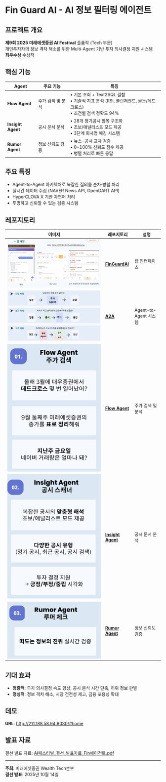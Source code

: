 # Fin Guard AI - AI 정보 필터링 에이전트

## 프로젝트 개요
**제9회 2025 미래에셋증권 AI Festival** 출품작 (Tech 부문)  
개인투자자의 정보 격차 해소를 위한 Multi-Agent 기반 투자 의사결정 지원 시스템  
**최우수상** 수상작

## 핵심 기능

| Agent | 주요 기능 | 특징 |
|-------|----------|------|
| **Flow Agent** | 주가 검색 및 분석 | • 기본 조회 + Text2SQL 결합<br>• 기술적 지표 분석 (RSI, 볼린저밴드, 골든/데드크로스)<br>• 조건별 검색 정확도 94% |
| **Insight Agent** | 공시 문서 분석 | • 28개 정기공시 항목 구조화<br>• 초보/애널리스트 모드 제공<br>• 3단계 회사명 매칭 시스템 |
| **Rumor Agent** | 정보 신뢰도 검증 | • 뉴스-공시 교차 검증<br>• 0-100% 신뢰도 점수 제공<br>• 병렬 처리로 빠른 응답 |

## 주요 특징
- Agent-to-Agent 아키텍처로 복잡한 질의를 순차·병렬 처리
- 실시간 데이터 수집 (NAVER News API, OpenDART API)
- HyperCLOVA X 기반 자연어 처리
- 투명하고 신뢰할 수 있는 검증 시스템

## 레포지토리

| 이미지 | 레포지토리 | 설명 |
|--------|-----------|------|
| ![FinGuardAI](./assets/FinGuard.png) | [**FinGuardAI**](https://github.com/AI-Festival-2025-Fin-Agent/FinGuardAI) | 웹 인터페이스 |
| ![A2A](./assets/Multi.png) | [**A2A**](https://github.com/AI-Festival-2025-Fin-Agent/Multi-Agent) | Agent-to-Agent 시스템 |
| ![Flow Agent](./assets/Flow.png) | [**Flow Agent**](https://github.com/AI-Festival-2025-Fin-Agent/Flow-Agent) | 주가 검색 및 분석 |
| ![Insight Agent](./assets/Insight.png) | [**Insight Agent**](https://github.com/AI-Festival-2025-Fin-Agent/Insight-Agent) | 공시 문서 분석 |
| ![Rumor Agent](./assets/Rumor.png) | [**Rumor Agent**](https://github.com/AI-Festival-2025-Fin-Agent/Rumor-Agent) | 정보 신뢰도 검증 |

## 기대 효과
- **정량적**: 투자 의사결정 속도 향상, 공시 분석 시간 단축, 허위 정보 판별
- **정성적**: 정보 격차 해소, 시장 건전성 제고, 금융 포용성 확대

## 데모
**URL**: http://211.188.58.94:8080/#home

## 발표 자료
결선 발표 자료: [AI페스티벌_결선_발표자료_Fin에이전트.pdf](./assets/presentation.pdf)

---
**주최**: 미래에셋증권 Wealth Tech본부  
**결선 발표**: 2025년 10월 14일
